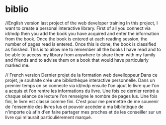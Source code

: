 # biblio
//English version
last project of the web developer training 
In this project, I want to create a personal interactive library.
First of all you connect via id/mdp
then you add the book you have acquired and enter the information from the book.
Once the book is entered at each reading session, the number of pages read is entered.
Once this is done, the book is classified as finished.
This is to allow me to remember all the books I have read and to be able to access my library from anywhere to share them with my family and friends and to advise them on a book that would have particularly marked me.


// French version
Dernier projet de la formation web develloppeur 
Dans ce projet, je souhaite crée une bibliothèque interactive personnelle.
Dans un premier temps on se connecte via id/mdp
ensuite l'on ajout le livre que l'on a acquis et l'on rentre les informations du livre.
Une fois ce dernier rentré a chaque séance de lecture l'on renseigne le nombre de pages lus.
Une fois fini, le livre est classé comme fini.
C'est pour me permettre de me souvenir de l'ensemble des livres lus et pouvoir accéder à ma bibliotèque de n'importe où afin d'en faire partager mes proches et de les conseiller sur un livre qui m'aurait particulièrement marqué.

